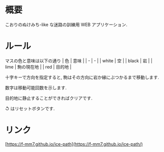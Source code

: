 # 概要

こおりのぬけみち-like な迷路の訓練用 WEB アプリケーション.

# ルール

マスの色と意味は以下の通り
| 色 | 意味 |
| - | - |
| white | 空 |
| black | 岩 |
| lime | 駒の現在地 |
| red | 目的地 |

十字キーで方向を指定すると,
駒はその方向に岩か縁にぶつかるまで移動します.

数字は移動可能回数を示します.

目的地に静止することができればクリアです.

↺ はリセットボタンです.

# リンク

[https://f-mm7.github.io/ice-path](https://f-mm7.github.io/ice-path/)
